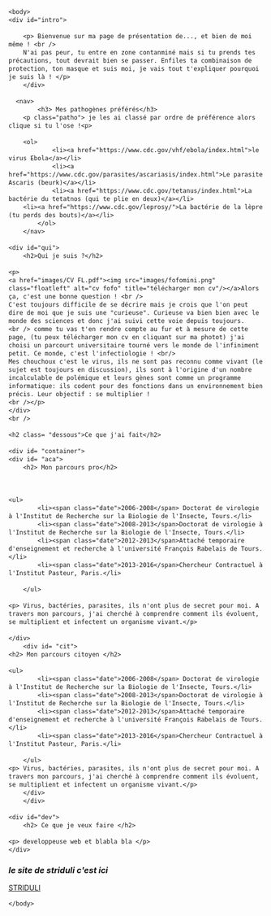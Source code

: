 
<html>
			<meta charset="utf-8"/>
			<link rel="stylesheet" href="style.css" />
	

	<body>
	<div id="intro">
	
		<p> Bienvenue sur ma page de présentation de..., et bien de moi même ! <br />
		N'ai pas peur, tu entre en zone contanminé mais si tu prends tes précautions, tout devrait bien se passer. Enfiles ta combinaison de protection, ton masque et suis moi, je vais tout t'expliquer pourquoi je suis là ! </p>
		</div>
		
	  <nav>
            <h3> Mes pathogènes préférés</h3>
	    <p class="patho"> je les ai classé par ordre de préférence alors clique si tu l'ose !<p>
	    
	    <ol>
                <li><a href="https://www.cdc.gov/vhf/ebola/index.html">le virus Ebola</a></li>
                <li><a href="https://www.cdc.gov/parasites/ascariasis/index.html">Le parasite Ascaris (beurk)</a></li>
                <li><a href="https://www.cdc.gov/tetanus/index.html">La bactérie du tetatnos (qui te plie en deux)</a></li>
		<li><a href="https://www.cdc.gov/leprosy/">La bactérie de la lèpre (tu perds des bouts)</a></li>
            </ol>
        </nav>
	
	<div id="qui">	
		<h2>Qui je suis ?</h2>

	<p>
	<a href="images/CV FL.pdf"><img src="images/fofomini.png" class="floatleft" alt="cv fofo" title="télécharger mon cv"/></a>Alors ça, c'est une bonne question ! <br />
	C'est toujours difficile de se décrire mais je crois que l'on peut dire de moi que je suis une "curieuse". Curieuse va bien bien avec le monde des sciences et donc j'ai suivi cette voie depuis toujours. 
	<br /> comme tu vas t'en rendre compte au fur et à mesure de cette page, (tu peux télécharger mon cv en cliquant sur ma photot) j'ai choisi un parcourt universitaire tourné vers le monde de l'infiniment petit. Ce monde, c'est l'infectiologie ! <br/>
	Mes chouchoux c'est le virus, ils ne sont pas reconnu comme vivant (le sujet est toujours en discussion), ils sont à l'origine d'un nombre incalculable de polémique et leurs gènes sont comme un programme informatique: ils codent pour des fonctions dans un environnement bien précis. Leur objectif : se multiplier ! 
	<br /></p>
	</div>	
	<br />
	
	<h2 class= "dessous">Ce que j'ai fait</h2>
	
	<div id= "container">
	<div id= "aca">	
		<h2> Mon parcours pro</h2>

	

	<ul>
			<li><span class="date">2006-2008</span> Doctorat de virologie à l'Institut de Recherche sur la Biologie de l'Insecte, Tours.</li>
			<li><span class="date">2008-2013</span>Doctorat de virologie à l'Institut de Recherche sur la Biologie de l'Insecte, Tours.</li>
			<li><span class="date">2012-2013</span>Attaché temporaire d'enseignement et recherche à l'université François Rabelais de Tours.</li>
			<li><span class="date">2013-2016</span>Chercheur Contractuel à l'Institut Pasteur, Paris.</li>
			
		</ul>
		
	<p> Virus, bactéries, parasites, ils n'ont plus de secret pour moi. A travers mon parcours, j'ai cherché à comprendre comment ils évoluent, se multiplient et infectent un organisme vivant.</p>

	</div>
		<div id= "cit">
	<h2> Mon parcours citoyen </h2>
	
	<ul>
			<li><span class="date">2006-2008</span> Doctorat de virologie à l'Institut de Recherche sur la Biologie de l'Insecte, Tours.</li>
			<li><span class="date">2008-2013</span>Doctorat de virologie à l'Institut de Recherche sur la Biologie de l'Insecte, Tours.</li>
			<li><span class="date">2012-2013</span>Attaché temporaire d'enseignement et recherche à l'université François Rabelais de Tours.</li>
			<li><span class="date">2013-2016</span>Chercheur Contractuel à l'Institut Pasteur, Paris.</li>
			
		</ul>
	<p> Virus, bactéries, parasites, ils n'ont plus de secret pour moi. A travers mon parcours, j'ai cherché à comprendre comment ils évoluent, se multiplient et infectent un organisme vivant.</p>
		</div>
		</div>
		
	<div id="dev">	
		<h2> Ce que je veux faire </h2>

	<p> developpeuse web et blabla bla </p>
	</div>	

<footer>
		<h3 id="site_web_ancre"><em>le site de striduli c'est ici</em></h3>
<a href="https://striduli.wixsite.com/striduli" title= "ça déchire grave">STRIDULI</a> <br>
</footer>
	
	</body>
</html>
